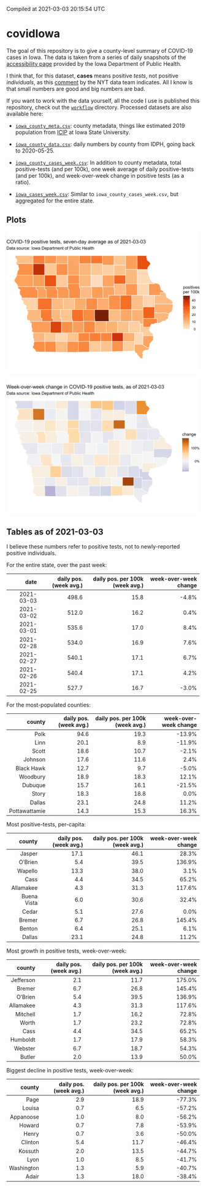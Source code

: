 Compiled at 2021-03-03 20:15:54 UTC

<!-- README.md is generated from README.Rmd. Please edit that file -->

# covidIowa

<!-- badges: start -->

<!-- badges: end -->

The goal of this repository is to give a county-level summary of
COVID-19 cases in Iowa. The data is taken from a series of daily
snapshots of the [accessibility
page](https://coronavirus.iowa.gov/pages/access) provided by the Iowa
Department of Public Health.

I think that, for this dataset, **cases** means positive *tests*, not
positive *individuals*, as this
[comment](https://github.com/nytimes/covid-19-data/issues/546#issuecomment-784247266)
by the NYT data team indicates. All I know is that small numbers are
good and big numbers are bad.

If you want to work with the data yourself, all the code I use is
published this repository, check out the [`workflow`](workflow)
directory. Processed datasets are also available here:

  - [`iowa_county_meta.csv`](https://github.com/ijlyttle/covidIowa/blob/master/workflow/data/99-publish/iowa_county_meta.csv):
    county metadata, things like estimated 2019 population from
    [ICIP](https://www.icip.iastate.edu/tables/population/counties-estimates)
    at Iowa State University.

  - [`iowa_county_data.csv`](https://github.com/ijlyttle/covidIowa/blob/master/workflow/data/99-publish/iowa_county_data.csv):
    daily numbers by county from IDPH, going back to 2020-05-25.

  - [`iowa_county_cases_week.csv`](https://github.com/ijlyttle/covidIowa/blob/master/workflow/data/99-publish/iowa_county_data.csv):
    In addition to county metadata, total positive-tests (and per 100k),
    one week average of daily positive-tests (and per 100k), and
    week-over-week change in positive tests (as a ratio).

  - [`iowa_cases_week.csv`](https://github.com/ijlyttle/covidIowa/blob/master/workflow/data/99-publish/iowa_county_data.csv):
    Similar to `iowa_county_cases_week.csv`, but aggregated for the
    entire state.

## Plots

![](workflow/data/99-publish/iowa_cases.png)

![](workflow/data/99-publish/iowa_change.png)

## Tables as of 2021-03-03

I believe these numbers refer to positive tests, not to newly-reported
positive individuals.

For the entire state, over the past week:

|       date | daily pos. (week avg.) | daily pos. per 100k (week avg.) | week-over-week change |
| ---------: | ---------------------: | ------------------------------: | --------------------: |
| 2021-03-03 |                  498.6 |                            15.8 |                \-4.8% |
| 2021-03-02 |                  512.0 |                            16.2 |                  0.4% |
| 2021-03-01 |                  535.6 |                            17.0 |                  8.4% |
| 2021-02-28 |                  534.0 |                            16.9 |                  7.6% |
| 2021-02-27 |                  540.1 |                            17.1 |                  6.7% |
| 2021-02-26 |                  540.4 |                            17.1 |                  4.2% |
| 2021-02-25 |                  527.7 |                            16.7 |                \-3.0% |

For the most-populated counties:

|        county | daily pos. (week avg.) | daily pos. per 100k (week avg.) | week-over-week change |
| ------------: | ---------------------: | ------------------------------: | --------------------: |
|          Polk |                   94.6 |                            19.3 |               \-13.9% |
|          Linn |                   20.1 |                             8.9 |               \-11.9% |
|         Scott |                   18.6 |                            10.7 |                \-2.1% |
|       Johnson |                   17.6 |                            11.6 |                  2.4% |
|    Black Hawk |                   12.7 |                             9.7 |                \-5.0% |
|      Woodbury |                   18.9 |                            18.3 |                 12.1% |
|       Dubuque |                   15.7 |                            16.1 |               \-21.5% |
|         Story |                   18.3 |                            18.8 |                  0.0% |
|        Dallas |                   23.1 |                            24.8 |                 11.2% |
| Pottawattamie |                   14.3 |                            15.3 |                 16.3% |

Most positive-tests, per-capita:

|      county | daily pos. (week avg.) | daily pos. per 100k (week avg.) | week-over-week change |
| ----------: | ---------------------: | ------------------------------: | --------------------: |
|      Jasper |                   17.1 |                            46.1 |                 28.3% |
|     O’Brien |                    5.4 |                            39.5 |                136.9% |
|     Wapello |                   13.3 |                            38.0 |                  3.1% |
|        Cass |                    4.4 |                            34.5 |                 65.2% |
|   Allamakee |                    4.3 |                            31.3 |                117.6% |
| Buena Vista |                    6.0 |                            30.6 |                 32.4% |
|       Cedar |                    5.1 |                            27.6 |                  0.0% |
|      Bremer |                    6.7 |                            26.8 |                145.4% |
|      Benton |                    6.4 |                            25.1 |                  6.1% |
|      Dallas |                   23.1 |                            24.8 |                 11.2% |

Most growth in positive tests, week-over-week:

|    county | daily pos. (week avg.) | daily pos. per 100k (week avg.) | week-over-week change |
| --------: | ---------------------: | ------------------------------: | --------------------: |
| Jefferson |                    2.1 |                            11.7 |                175.0% |
|    Bremer |                    6.7 |                            26.8 |                145.4% |
|   O’Brien |                    5.4 |                            39.5 |                136.9% |
| Allamakee |                    4.3 |                            31.3 |                117.6% |
|  Mitchell |                    1.7 |                            16.2 |                 72.8% |
|     Worth |                    1.7 |                            23.2 |                 72.8% |
|      Cass |                    4.4 |                            34.5 |                 65.2% |
|  Humboldt |                    1.7 |                            17.9 |                 58.3% |
|   Webster |                    6.7 |                            18.7 |                 54.3% |
|    Butler |                    2.0 |                            13.9 |                 50.0% |

Biggest decline in positive tests, week-over-week:

|     county | daily pos. (week avg.) | daily pos. per 100k (week avg.) | week-over-week change |
| ---------: | ---------------------: | ------------------------------: | --------------------: |
|       Page |                    2.9 |                            18.9 |               \-77.3% |
|     Louisa |                    0.7 |                             6.5 |               \-57.2% |
|  Appanoose |                    1.0 |                             8.0 |               \-56.2% |
|     Howard |                    0.7 |                             7.8 |               \-53.9% |
|      Henry |                    0.7 |                             3.6 |               \-50.0% |
|    Clinton |                    5.4 |                            11.7 |               \-46.4% |
|    Kossuth |                    2.0 |                            13.5 |               \-44.7% |
|       Lyon |                    1.0 |                             8.5 |               \-41.7% |
| Washington |                    1.3 |                             5.9 |               \-40.7% |
|      Adair |                    1.3 |                            18.0 |               \-38.4% |
